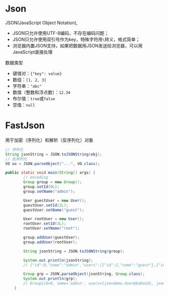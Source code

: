 # Json

JSON(JavaScript Object Notation),

- JSON只允许使用UTF-8编码，不存在编码问题；
- JSON只允许使用双引号作为key，特殊字符用`\`转义，格式简单；
- 浏览器内置JSON支持，如果把数据用JSON发送给浏览器，可以用JavaScript直接处理

数据类型

- 键值对：`{"key": value}`
- 数组：`[1, 2, 3]`
- 字符串：`"abc"`
- 数值（整数和浮点数）：`12.34`
- 布尔值：`true`或`false`
- 空值：`null`

# FastJson

用于加密（序列化）和解析（反序列化）对象

```java
// 序列化
String jsonString = JSON.toJSONString(obj);
// 反序列化
VO vo = JSON.parseObject("...", VO.class);
```

```java
public static void main(String[] args) {
		// encoding
		Group group = new Group();
		group.setId(0L);
		group.setName("admin");

		User guestUser = new User();
		guestUser.setId(2L);
		guestUser.setName("guest");

		User rootUser = new User();
		rootUser.setId(3L);
		rootUser.setName("root");

		group.addUser(guestUser);
		group.addUser(rootUser);

		String jsonString = JSON.toJSONString(group);

		System.out.println(jsonString);
		// {"id":0,"name":"admin","users":[{"id":2,"name":"guest"},{"id":3,"name":"root"}]}

		Group grp = JSON.parseObject(jsonString, Group.class);
		System.out.println(grp);
		// Group{id=0, name='admin', users=[jsondemo.User@ba8a1dc, jsondemo.User@4f8e5cde]}
	}
```